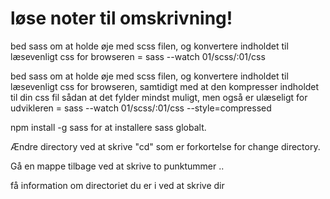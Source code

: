# løse noter til omskrivning!

bed sass om at holde øje med scss filen, og konvertere indholdet til læsevenligt css for browseren = sass --watch 01/scss/:01/css



bed sass om at holde øje med scss filen, og konvertere indholdet til læsevenligt css for browseren, samtidigt med at den kompresser indholdet til din css fil sådan at det fylder mindst muligt, men også er ulæseligt for udvikleren = sass --watch 01/scss/:01/css --style=compressed

npm install -g sass for at installere sass globalt.

Ændre directory ved at skrive "cd" som er forkortelse for change directory.

Gå en mappe tilbage ved at skrive to punktummer  ..

få information om directoriet du er i ved at skrive   dir